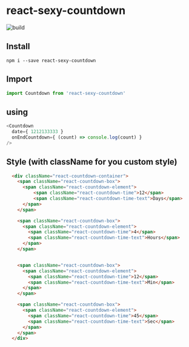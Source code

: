 # react-sexy-countdown

![build](https://api.travis-ci.org/thisJJ/react-sexy-countdown.svg?branch=master "Build")


## Install
```
npm i --save react-sexy-countdown

```


## Import
```javascript
import Countdown from 'react-sexy-countdown'

```

## using
```javascript
<Countdown
  date={ 1212133333 }
  onEndCountdown={ (count) => console.log(count) }
/>
```

## Style (with className for you custom style)
```html
  <div className="react-countdown-container">
    <span className="react-countdown-box">
      <span className="react-countdown-element">
          <span className="react-countdown-time">12</span>
          <span className="react-countdown-time-text">Days</span>
      </span>
    </span>

    <span className="react-countdown-box">
      <span className="react-countdown-element">
        <span className="react-countdown-time">4</span>
        <span className="react-countdown-time-text">Hours</span>
      </span>
    </span>


    <span className="react-countdown-box">
      <span className="react-countdown-element">
        <span className="react-countdown-time">12</span>
        <span className="react-countdown-time-text">Min</span>
      </span>
    </span>

    <span className="react-countdown-box">
      <span className="react-countdown-element">
        <span className="react-countdown-time">45</span>
        <span className="react-countdown-time-text">Sec</span>
      </span>
    </span>
  </div>
```